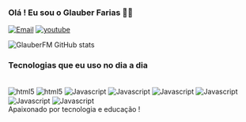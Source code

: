 ###  Olá ! Eu sou o Glauber Farias 🖖🖖
[![Email](https://img.shields.io/badge/Gmail-D14836?style=for-the-badge&logo=gmail&logoColor=white])](glauberjulianny111@gmail.com)
[![youtube](https://img.shields.io/badge/YouTube-FF0000?style=for-the-badge&logo=youtube&logoColor=white])](https://www.youtube.com/@GlauberFMDev)

![GlauberFM GitHub stats](https://github-readme-stats.vercel.app/api?username=GlauberFM&show_icons=true&theme=radical)

### Tecnologias que eu uso no dia a dia 
<div style="display: inline_block"><br/>
<img align="center" alt="html5" src="https://img.shields.io/badge/HTML5-E34F26?style=for-the-badge&logo=html5&logoColor=white" />
<img align="center" alt="html5" src="https://img.shields.io/badge/CSS3-1572B6?style=for-the-badge&logo=css3&logoColor=white" />
<img align="center" alt="Javascript" src="https://img.shields.io/badge/JavaScript-F7DF1E?style=for-the-badge&logo=javascript&logoColor=black" />
<img align="center" alt="Javascript" src="https://img.shields.io/badge/Python-3776AB?style=for-the-badge&logo=python&logoColor=white" />
<img align="center" alt="Javascript" src="https://img.shields.io/badge/PHP-777BB4?style=for-the-badge&logo=php&logoColor=white" />
<img align="center" alt="Javascript" src="https://img.shields.io/badge/React-20232A?style=for-the-badge&logo=react&logoColor=61DAFB" />
<img align="center" alt="Javascript" src="https://img.shields.io/badge/MySQL-00000F?style=for-the-badge&logo=mysql&logoColor=white" />
<img align="center" alt="Javascript" src="https://img.shields.io/badge/Java-ED8B00?style=for-the-badge&logo=openjdk&logoColor=white" />
</div>
Apaixonado por tecnologia e educação ! 

